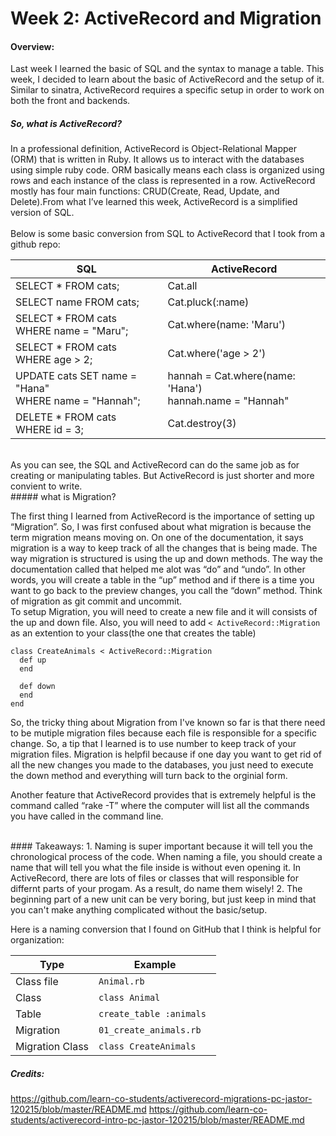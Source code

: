 # Week 2: ActiveRecord and Migration
#### Overview:
Last week I learned the basic of SQL and the syntax to manage a table. This week, I decided to learn about the basic of ActiveRecord and the setup of it. Similar to sinatra, ActiveRecord requires a specific setup in order to work on both the front and backends. 

##### So, what is ActiveRecord?

In a professional definition, ActiveRecord is Object-Relational Mapper (ORM) that is written in Ruby. It allows us to interact with the databases using simple ruby code. ORM basically means each class is organized using rows and each instance of the class is represented in a row. ActiveRecord mostly has four main functions: CRUD(Create, Read, Update, and Delete).From what I’ve learned this week, ActiveRecord is a simplified version of SQL. <br><br>
Below is some basic conversion from SQL to ActiveRecord that I took from a github repo:<br>

| SQL | ActiveRecord |
|----	|----- |
|SELECT * FROM cats;| Cat.all|  
|SELECT name FROM cats;| Cat.pluck(:name)| 
|SELECT * FROM cats <br> WHERE name = "Maru";| Cat.where(name: 'Maru')|
|SELECT * FROM cats <br> WHERE age > 2;| Cat.where('age > 2')|
|UPDATE cats SET name = "Hana" <br> WHERE name = "Hannah";| hannah = Cat.where(name: 'Hana') <br> hannah.name = "Hannah" |
|DELETE * FROM cats <br> WHERE id = 3;| Cat.destroy(3)|

<br>
As you can see, the SQL and ActiveRecord can do the same job as for creating or manipulating tables. But ActiveRecord is just shorter and more convient to write. 
<br>
##### what is Migration?

The first thing I learned from ActiveRecord is the importance of setting up “Migration”. So, I was first confused about what migration is because the term migration means moving on. On one of the documentation, it says migration is a way to keep track of all the changes that is being made. The way migration is structured is using the up and down methods. The way the documentation called that helped me alot was “do” and “undo”. In other words, you will create a table in the “up” method and if there is a time you want to go back to the preview changes, you call the “down” method. Think of migration as git commit and uncommit.
<br>
To setup Migration, you will need to create a new file and it will consists of the up and down file. Also, you will need to add `< ActiveRecord::Migration` as an extention to your class(the one that creates the table)<br>

```
class CreateAnimals < ActiveRecord::Migration
  def up
  end

  def down
  end
end
```
So, the tricky thing about Migration from I've known so far is that there need to be mutiple migration files because each file is responsible for a specific change. So, a tip that I learned is to use number to keep track of your migration files. 
Migration is helpfil because if one day you want to get rid of all the new changes you made to the databases, you just need to execute the down method and everything will turn back to the orginial form. 
<br>

Another feature that ActiveRecord provides that is extremely helpful is the command called “rake -T” where the computer will list all the commands you have called in the command line. 


<br>
#### Takeaways:
1. Naming is super important because it will tell you the chronological process of the code. When naming a file, you should create a name that will tell you what the file inside is without even opening it. In ActiveRecord, there are lots of files or classes that will responsible for differnt parts of your progam. As a result, do name them wisely!
2. The beginning part of a new unit can be very boring, but just keep in mind that you can't make anything complicated without the basic/setup. 


Here is a naming conversion that I found on GitHub that I think is helpful for organization:

| Type            | Example                   |
|-------          | ----                      |
| Class file      | `Animal.rb`               |
| Class           | `class Animal`            |
| Table           | `create_table :animals `  | 
| Migration       | `01_create_animals.rb`    |
| Migration Class | `class CreateAnimals`     |


##### Credits:
https://github.com/learn-co-students/activerecord-migrations-pc-jastor-120215/blob/master/README.md
https://github.com/learn-co-students/activerecord-intro-pc-jastor-120215/blob/master/README.md